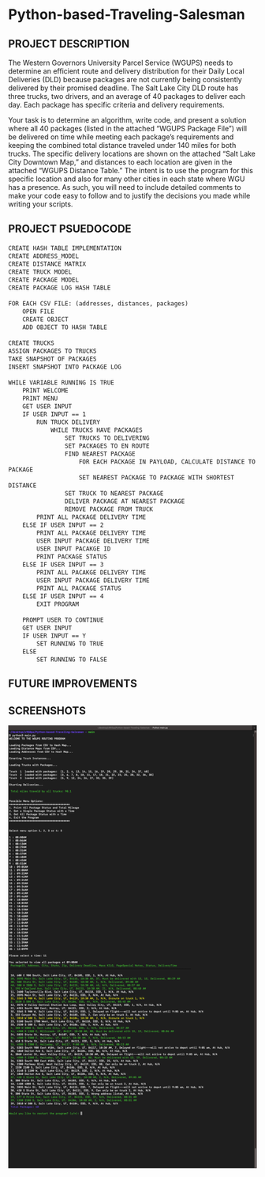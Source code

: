 # Python-based-Traveling-Salesman

## PROJECT DESCRIPTION
The Western Governors University Parcel Service (WGUPS) needs to determine an efficient route and delivery distribution for their Daily Local Deliveries (DLD) because packages are not currently being consistently delivered by their promised deadline. The Salt Lake City DLD route has three trucks, two drivers, and an average of 40 packages to deliver each day. Each package has specific criteria and delivery requirements.

Your task is to determine an algorithm, write code, and present a solution where all 40 packages (listed in the attached “WGUPS Package File”) will be delivered on time while meeting each package’s requirements and keeping the combined total distance traveled under 140 miles for both trucks. The specific delivery locations are shown on the attached “Salt Lake City Downtown Map,” and distances to each location are given in the attached “WGUPS Distance Table.” The intent is to use the program for this specific location and also for many other cities in each state where WGU has a presence. As such, you will need to include detailed comments to make your code easy to follow and to justify the decisions you made while writing your scripts.


## PROJECT PSUEDOCODE
```
CREATE HASH TABLE IMPLEMENTATION
CREATE ADDRESS_MODEL
CREATE DISTANCE MATRIX
CREATE TRUCK MODEL
CREATE PACKAGE MODEL
CREATE PACKAGE LOG HASH TABLE

FOR EACH CSV FILE: (addresses, distances, packages)
    OPEN FILE
    CREATE OBJECT
    ADD OBJECT TO HASH TABLE

CREATE TRUCKS
ASSIGN PACKAGES TO TRUCKS
TAKE SNAPSHOT OF PACKAGES
INSERT SNAPSHOT INTO PACKAGE LOG

WHILE VARIABLE RUNNING IS TRUE
    PRINT WELCOME
    PRINT MENU
    GET USER INPUT
    IF USER INPUT == 1
        RUN TRUCK DELIVERY
            WHILE TRUCKS HAVE PACKAGES
                SET TRUCKS TO DELIVERING
                SET PACKAGES TO EN ROUTE
                FIND NEAREST PACKAGE
                    FOR EACH PACKAGE IN PAYLOAD, CALCULATE DISTANCE TO PACKAGE
                    SET NEAREST PACKAGE TO PACKAGE WITH SHORTEST DISTANCE
                SET TRUCK TO NEAREST PACKAGE
                DELIVER PACKAGE AT NEAREST PACKAGE
                REMOVE PACKAGE FROM TRUCK
        PRINT ALL PACKAGE DELIVERY TIME
    ELSE IF USER INPUT == 2
        PRINT ALL PACKAGE DELIVERY TIME
        USER INPUT PACKAGE DELIVERY TIME
        USER INPUT PACAKGE ID
        PRINT PACKAGE STATUS
    ELSE IF USER INPUT == 3
        PRINT ALL PACAKGE DELIVERY TIME
        USER INPUT PACKAGE DELIVERY TIME
        PRINT ALL PACKAGE STATUS
    ELSE IF USER INPUT == 4
        EXIT PROGRAM
    
    PROMPT USER TO CONTINUE
    GET USER INPUT
    IF USER INPUT == Y
        SET RUNNING TO TRUE
    ELSE
        SET RUNNING TO FALSE
```

## FUTURE IMPROVEMENTS


## SCREENSHOTS

<img src="./screenshots/G1_all_package_status_0908am.png">
